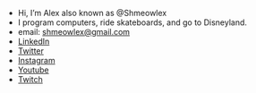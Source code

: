 - Hi, I’m Alex also known as @Shmeowlex
- I program computers, ride skateboards, and go to Disneyland.
- email: shmeowlex@gmail.com
- [LinkedIn](linkedin.com/in/alex-st-aubin)
- [Twitter](https://twitter.com/shmeowlex)
- [Instagram](https://www.instagram.com/shmeowlex/)
- [Youtube](https://www.youtube.com/user/dominos121212)
- [Twitch](https://www.twitch.tv/shmeowlex)

<!---
Shmeowlex/Shmeowlex is a ✨ special ✨ repository because its `README.md` (this file) appears on your GitHub profile.
You can click the Preview link to take a look at your changes.
--->
